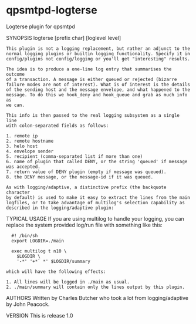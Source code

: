 qpsmtpd-logterse
================

Logterse plugin for qpsmtpd

SYNOPSIS
    logterse [prefix char] [loglevel level]

    This plugin is not a logging replacement, but rather an adjunct to the
    normal logging plugins or builtin logging functionality. Specify it in
    config/plugins not config/logging or you'll get "interesting" results.

    The idea is to produce a one-line log entry that summarises the outcome
    of a transaction. A message is either queued or rejected (bizarre
    failure modes are not of interest). What is of interest is the details
    of the sending host and the message envelope, and what happened to the
    message. To do this we hook_deny and hook_queue and grab as much info as
    we can.

    This info is then passed to the real logging subsystem as a single line
    with colon-separated fields as follows:

    1. remote ip
    2. remote hostname
    3. helo host
    4. envelope sender
    5. recipient (comma-separated list if more than one)
    6. name of plugin that called DENY, or the string 'queued' if message
    was accepted.
    7. return value of DENY plugin (empty if message was queued).
    8. the DENY message, or the message-id if it was queued.

    As with logging/adaptive, a distinctive prefix (the backquote character
    by default) is used to make it easy to extract the lines from the main
    logfiles, or to take advantage of multilog's selection capability as
    described in the logging/adaptive plugin:

TYPICAL USAGE
    If you are using multilog to handle your logging, you can replace the
    system provided log/run file with something like this:

      #! /bin/sh
      export LOGDIR=./main
  
      exec multilog t n10 \
        $LOGDIR \
        '-*' '+*` *' $LOGDIR/summary

    which will have the following effects:

    1. All lines will be logged in ./main as usual.
    2. ./main/summary will contain only the lines output by this plugin.

AUTHORS
    Written by Charles Butcher who took a lot from logging/adaptive by John
    Peacock.

VERSION
    This is release 1.0
